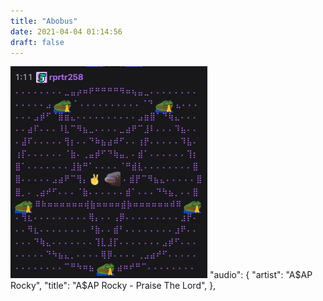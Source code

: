 ```yaml
---
title: "Abobus"
date: 2021-04-04 01:14:56
draft: false
---
```


![](/img/vk/5JYPqIBaA8Q.jpg)
      "audio": {
        "artist": "A$AP Rocky",
        "title": "A$AP Rocky - Praise The Lord",
      },
